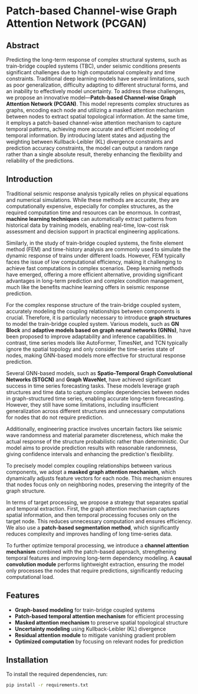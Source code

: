 # Patch-based Channel-wise Graph Attention Network (PCGAN)

## Abstract

Predicting the long-term response of complex structural systems, such as train-bridge coupled systems (TBC), under seismic conditions presents significant challenges due to high computational complexity and time constraints. Traditional deep learning models have several limitations, such as poor generalization, difficulty adapting to different structural forms, and an inability to effectively model uncertainty. To address these challenges, we propose an innovative model—**Patch-based Channel-wise Graph Attention Network (PCGAN)**. This model represents complex structures as graphs, encoding each node and utilizing a masked attention mechanism between nodes to extract spatial topological information. At the same time, it employs a patch-based channel-wise attention mechanism to capture temporal patterns, achieving more accurate and efficient modeling of temporal information. By introducing latent states and adjusting the weighting between Kullback-Leibler (KL) divergence constraints and prediction accuracy constraints, the model can output a random range rather than a single absolute result, thereby enhancing the flexibility and reliability of the predictions.

## Introduction

Traditional seismic response analysis typically relies on physical equations and numerical simulations. While these methods are accurate, they are computationally expensive, especially for complex structures, as the required computation time and resources can be enormous. In contrast, **machine learning techniques** can automatically extract patterns from historical data by training models, enabling real-time, low-cost risk assessment and decision support in practical engineering applications. 

Similarly, in the study of train-bridge coupled systems, the finite element method (FEM) and time-history analysis are commonly used to simulate the dynamic response of trains under different loads. However, FEM typically faces the issue of low computational efficiency, making it challenging to achieve fast computations in complex scenarios. Deep learning methods have emerged, offering a more efficient alternative, providing significant advantages in long-term prediction and complex condition management, much like the benefits machine learning offers in seismic response prediction.

For the complex response structure of the train-bridge coupled system, accurately modeling the coupling relationships between components is crucial. Therefore, it is particularly necessary to introduce **graph structures** to model the train-bridge coupled system. Various models, such as **GN Block** and **adaptive models based on graph neural networks (GNNs)**, have been proposed to improve adaptability and inference capabilities. In contrast, time series models like AutoFormer, TimesNet, and TCN typically ignore the spatial topology and only consider the time-series state of nodes, making GNN-based models more effective for structural response prediction.

Several GNN-based models, such as **Spatio-Temporal Graph Convolutional Networks (STGCN)** and **Graph WaveNet**, have achieved significant success in time series forecasting tasks. These models leverage graph structures and time data to capture complex dependencies between nodes in graph-structured time series, enabling accurate long-term forecasting. However, they still have some limitations, including insufficient generalization across different structures and unnecessary computations for nodes that do not require prediction.

Additionally, engineering practice involves uncertain factors like seismic wave randomness and material parameter discreteness, which make the actual response of the structure probabilistic rather than deterministic. Our model aims to provide prediction results with reasonable randomness, giving confidence intervals and enhancing the prediction's flexibility.

To precisely model complex coupling relationships between various components, we adopt a **masked graph attention mechanism**, which dynamically adjusts feature vectors for each node. This mechanism ensures that nodes focus only on neighboring nodes, preserving the integrity of the graph structure. 

In terms of target processing, we propose a strategy that separates spatial and temporal extraction. First, the graph attention mechanism captures spatial information, and then temporal processing focuses only on the target node. This reduces unnecessary computation and ensures efficiency. We also use a **patch-based segmentation method**, which significantly reduces complexity and improves handling of long time-series data.

To further optimize temporal processing, we introduce a **channel attention mechanism** combined with the patch-based approach, strengthening temporal features and improving long-term dependency modeling. A **causal convolution module** performs lightweight extraction, ensuring the model only processes the nodes that require predictions, significantly reducing computational load.

## Features

- **Graph-based modeling** for train-bridge coupled systems
- **Patch-based temporal attention mechanism** for efficient processing
- **Masked attention mechanism** to preserve spatial topological structure
- **Uncertainty modeling** using Kullback-Leibler (KL) divergence
- **Residual attention module** to mitigate vanishing gradient problem
- **Optimized computation** by focusing on relevant nodes for prediction

## Installation

To install the required dependencies, run:

```bash
pip install -r requirements.txt
